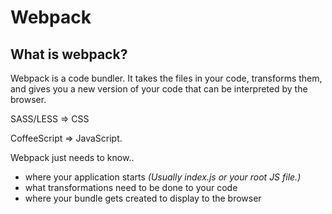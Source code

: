 # Webpack

## What is webpack?

Webpack is a code bundler. It takes the files in your code, transforms them, and gives you a new version of your code that can be interpreted by the browser.

SASS/LESS => CSS

CoffeeScript => JavaScript.

Webpack just needs to know..
- where your application starts *(Usually index.js or your root JS file.)*
- what transformations need to be done to your code
- where your bundle gets created to display to the browser